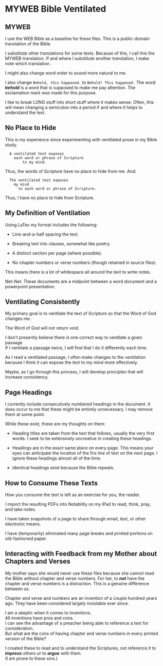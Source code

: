# MYWEB Bible Ventilated

## MYWEB

I use the WEB Bible as a baseline for these files.
This is a public-domain translation of the Bible.

I substitute other translations for some texts.
Because of this, I call this the MYWEB translation.
If and where I substitute another translation,
I make note which translation.

I might also change word order to sound more natural to me.

I also change ``Behold, this happened.`` to ``Behold! This happened.``
The word ***behold*** is a word that is supposed to make me pay attention.
The exclamation mark was made for this purpose.

I like to break LONG stuff into short stuff where it makes sense.
Often, this will mean changing a semicolon into a period
if and where it helps to understand the text.

## No Place to Hide

This is my experience since experimenting with ventilated prose in my Bible study.

```
  A ventilated text exposes  
    each word or phrase of Scripture  
        to my mind.
```

Thus, the words of Scripture have no place to hide from me.
And:

```
  The ventilated text exposes  
    my mind  
      to each word or phrase of Scripture.
```

Thus, I have no place to hide from Scripture.

## My Definition of Ventilation

Using LaTex my format includes the following:

- Line-and-a-half spacing the text.

- Breaking text into clauses, somewhat like poetry.

- A distinct section per page (where possible).

- No chapter numbers or verse numbers (though retained in source files)

This means there is a lot of whitespace all around the text to write notes.

Net-Net.
These documents are a midpoint between a word document and a powerpoint
presentation.

## Ventilating Consistently

My primary goal is to ventilate the text of Scripture
so that the Word of God changes me.

  The Word of God will not return void.

I don't presently believe there is one correct way to ventilate a given passage.  
If I ventilate a passage twice, I will find that I do it differently each time.

As I read a ventilated passage,
I often make changes to the ventilation
because I think it can expose the text to my mind more effectively.

Maybe,
as I go through this process,
I will develop principles that will increase consistency.

## Page Headings

I currently include consecutively numbered headings in the document.
It does occur to me that these might be entirely unnecessary.
I may remove them at some point.

While these exist, these are my thoughts on them:

- Heading titles are taken from the text that follows,
  usually the very first words.
  I seek to be extensively uncreative in creating these headings.

- Headings are in the exact same place on every page.
  This means your eyes can anticipate the location of the firs line of text
  on the next page.
  I ignore these headings almost all of the time.

- Identical headings exist because the Bible repeats.

## How to Consume These Texts

How you consume the text is left as an exercise for you, the reader.

I import the resulting PDFs into Notability on my iPad
to read, think, pray, and take notes.

I have taken snapshots of a page to share
through email, text, or other electronic means.

I have (temporarily) eliminated many page breaks
and printed portions on old-fashioned paper.

## Interacting with Feedback from my Mother about Chapters and Verses

My mother says she would never use these files
because she cannot read the Bible without chapter and verse numbers.
For her, to ***not*** have the chapter and verse numbers is a distraction.
This is a genuine difference between us.

Chapter and verse and numbers are an invention of a couple hundred years ago. 
They have been considered largely inviolable ever since.

I am a skeptic when it comes to inventions.  
All inventions have pros and cons.  
I can see the advantage of a preacher being able to reference a text for consideration.  
But what are the cons of having chapter and verse numbers
in every printed version of the Bible?

I created these to read and to understand the Scriptures,
not reference it to ***impress*** others or to ***argue*** with them.  
(I am prone to these sins.)
